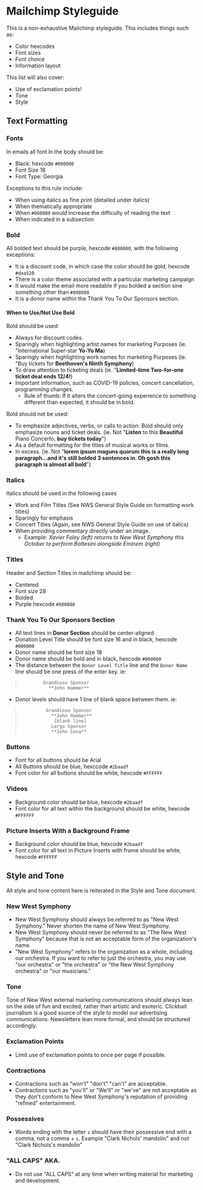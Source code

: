 # Mailchimp Styleguide

This is a non-exhaustive Mailchimp styleguide. This includes things such as:
- Color hexcodes
- Font sizes
- Font choice
- Information layout

This list will also cover:
- Use of exclamation points!
- Tone
- Style

## Text Formatting
### Fonts
In emails all font in the body should be:
- Black: hexcode `#000000`
- Font Size 18
- Font Type: Georgia

Exceptions to this rule include:
- When using italics as fine print (detailed under italics)
- When thematically appropriate
- When `#000000` would increase the difficulty of reading the text
- When indicated in a subsection

### Bold
All bolded text should be purple, hexcode `#800080`, with the following exceptions:
- It is a discount code, in which case the color should be gold, hexcode `#daa520`
- There is a color theme associated with a particular marketing campaign
- It would make the email more readable if you bolded a section sine something other than `#800080`
- It is a donor name within the Thank You To Our Sponsors section.

#### When to Use/Not Use Bold
Bold should be used:
  - Always for discount codes.
  - Sparingly when highlighting artist names for marketing Purposes (ie. "International Super-star **Yo-Yo Ma**)
  - Sparingly when highlighting work names for marketing Purposes (ie. "Buy tickets for **Beethoven's Ninth Symphony**)
  - To draw attention to ticketing deals (ie. "**Limited-time Two-for-one ticket deal ends 12/4!**)
  - Important information, such as COVID-19 policies, concert cancellation, programming changes.
    - Rule of thumb: If it alters the concert-going experience to something different than expected, it should be in bold.

Bold should not be used:
  - To emphasize adjectives, verbs, or calls to action. Bold should only emphasize nouns and ticket deals. (ie. Not "**Listen** to this **Beautiful** Piano Concerto, **buy tickets today**")
  - As a default formatting for the titles of musical works or films.
  - In excess. (ie. Not "**lorem ipsum maguns quorum this is a really long paragraph...and it's still bolded 3 sentences in. Oh gosh this paragraph is almost all bold**")

### Italics
Italics should be used in the following cases
- Work and Film Titles (See NWS General Style Guide on formatting work titles)
- Sparingly for emphasis
- Concert Titles (Again, see NWS General Style Guide on use of italics)
- When providing commentary directly under an image.
  - Example: *Xavier Foley (left) returns to New West Symphony this October to perform Bottesini alongside Eminem (right)*

### Titles
Header and Section Titles in mailchimp should be:
- Centered
- Font size 28
- Bolded
- Purple hexcode `#800080`

### Thank You To Our Sponsors Section
- All text lines in **Donor Section** should be center-aligned
- Donation Level Title should be font size 16 and in black, hexcode `#000000`
- Donor name should be font size 18
- Donor name should be bold and in black, hexcode `#000000`
- The distance between the `Donor Level Title` line and the `Donor Name` line should be one press of the enter key. ie:
>             Grandioso Sponsor
>               **John Hammer**  
- Donor levels should have 1 line of blank space between them. ie:
>              Grandioso Sponsor
>                **John Hammer**
>                 [blank line]
>                Largo Sponsor
>                **John Cena**

### Buttons
- Font for all buttons should be Arial
- All Buttons should be blue, hexccode `#2baadf`
- Font color for all buttons should be white, hexcode `#FFFFFF`

### Videos
- Background color should be blue, hexcode `#2baadf`
- Font color for all text within the background should be white, hexcode `#FFFFFF`

### Picture Inserts With a Background Frame
- Background color should be blue, hexcode `#2baadf`
- Font color for all text in Picture Inserts with frame should be white, hexcode `#FFFFFF`

## Style and Tone
All style and tone content here is reiterated in the Style and Tone document.

### New West Symphony
- New West Symphony should always be referred to as "New West Symphony." Never shorten the name of New West Symphony.
- New West Symphony should never be referred to as "The New West Symphony" because that is not an acceptable form of the organization's name. 
- "New West Symphony" refers to the organization as a whole, including our orchestra. If you want to refer to just the orchestra, you may use "our orchestra" or "the orchestra" or "the New West Symphony orchestra" or "our musicians."

### Tone
Tone of New West external marketing communications should always lean on the side of fun and excited, rather than artistic and esoteric. Clickbait journalism is a good source of the style to model our advertising communications. Newsletters lean more formal, and should be structured accordingly.

### Exclamation Points
- Limit use of exclamation points to once per page if possible.

### Contractions
- Contractions such as "won't" "don't" "can't" are acceptable.
- Contractions such as "you'll" or "We'll" or "we've" are not acceptable as they don't conform to New West Symphony's reputation of providing "refined" entertainment.

### Possessives
- Words ending with the letter `s` should have their possessive end with a comma, not a comma + `s`. Example "Clark Nichols' mandolin" and not "Clark Nichols's mandolin"

### "ALL CAPS" AKA.
- Do not use "ALL CAPS" at any time when writing material for marketing and development.
